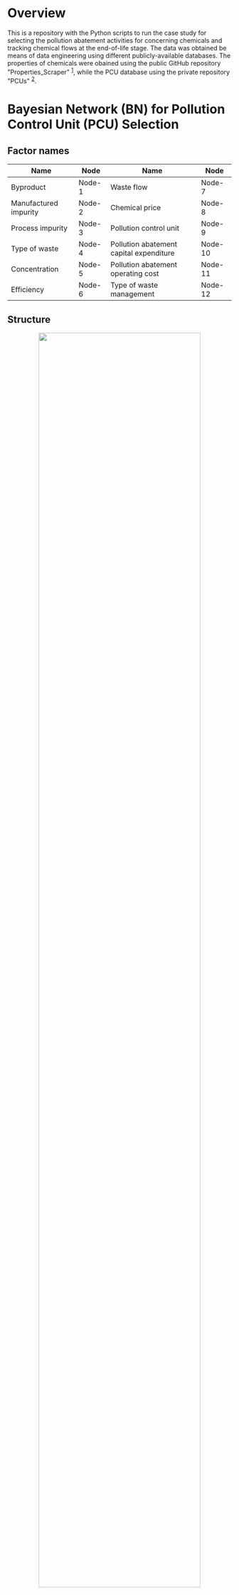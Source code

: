 # Overview

This is a repository with the Python scripts to run the case study for selecting the pollution abatement activities for concerning chemicals and tracking chemical flows at the end-of-life stage. The data was obtained be means of data engineering using different publicly-available databases. The properties of chemicals were obained using the public GitHub repository "Properties_Scraper" <sup>[1](#myfootnote1)</sup>, while the PCU database using the private repository "PCUs" <sup>[2](#myfootnote2)</sup>.

# Bayesian Network (BN) for Pollution Control Unit (PCU) Selection

## Factor names

| Name | Node| Name | Node |
| ------------- | ------------- | ------------- | ------------- |
| Byproduct |	Node-1 | Waste flow	| Node-7 |
| Manufactured impurity	| Node-2 | Chemical price	| Node-8 |
| Process impurity	| Node-3 | Pollution control unit		| Node-9 |
| Type of waste	| Node-4 | Pollution abatement capital expenditure	| Node-10 |
| Concentration	| Node-5 | Pollution abatement operating cost	| Node-11 |
| Efficiency	| Node-6 | Type of waste management	| Node-12 |

## Structure

<p align="center">
  <img src=https://github.com/jodhernandezbe/PCU_case_study/blob/master/bayesian_network/Bayesian_Network_PCU.png width="85%">
</p>

# Fuzzy Analytical Hierarchy Process (FAHP)

## Selection of PCU for a Concerning Chemical

<p align="center">
  <img src= https://github.com/jodhernandezbe/PCU_case_study/blob/master/fuzzy_analytical_hierarchy_process/FAHP_PCU.png width="85%">
</p>

## Sequence of PCUs for a Waste Stream
<p align="center">
  <img src= https://github.com/jodhernandezbe/PCU_case_study/blob/master/fuzzy_analytical_hierarchy_process/FAHP_Seq.png width="85%">
</p>

# Chemical Flow Tracking
<p align="center">
  <img src= https://github.com/jodhernandezbe/PCU_case_study/blob/master/chemical_flow_analysis/Pollution_abatement_for_stream_1.pdf width="85%">
</p>

<object data="https://github.com/jodhernandezbe/PCU_case_study/blob/master/chemical_flow_analysis/Pollution_abatement_for_stream_1.pdf" type="application/pdf" width="700px" height="700px">
    <embed src="https://github.com/jodhernandezbe/PCU_case_study/blob/master/chemical_flow_analysis/Pollution_abatement_for_stream_1.pdf">
        <p>This browser does not support PDFs. Please download the PDF to view it: <a href="http://yoursite.com/the.pdf">Download PDF</a>.</p>
    </embed>
</object>


# Disclaimer

The views expressed in this article are those of the authors and do not necessarily represent the views or policies of
the U.S. Environmental Protection Agency. Any mention of trade names, products, or services does not imply an endorsement by the U.S.
Government or the U.S. Environmental Protection Agency. The U.S. Environmental Protection Agency does not endorse any commercial products, service, or enterprises.

# Acknowledgement

This research was supported in by an appointment for Jose D. Hernandez-Betancur to the Research Participation
Program at the Center for Environmental Solutions and Emergency Response, Office of Research and Development,
U.S. Environmental Protection Agency, administered by the Oak Ridge Institute for Science and Education through an Interagency Agreement No. DW-89-92433001 between the U.S. Department of Energy and the U.S. Environmental Protection Agency.

-----------------------------------------------------------------------------------------------------------------------------
<a name="myfootnote1">1</a>: Properties_Scraper: https://github.com/jodhernandezbe/Properties_Scraper (Public).

<a name="myfootnote2">2</a>: PCUs: https://github.com/jodhernandezbe/PCUs (Private).

